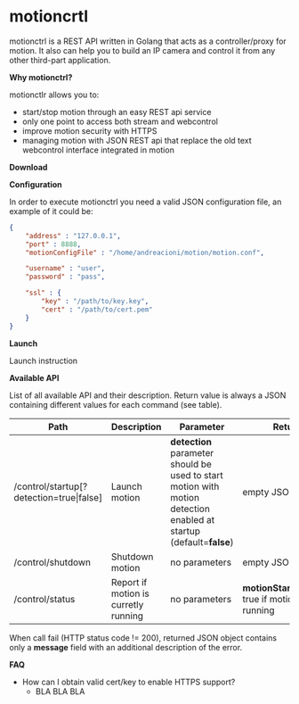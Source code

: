 # motioncrtl

motionctrl is a REST API written in Golang that acts as a controller/proxy for motion. It also can help you to build an IP camera and control it from any other third-part application.

__Why motionctrl?__

motionctlr allows you to:
- start/stop motion through an easy REST api service
- only one point to access both stream and webcontrol
- improve motion security with HTTPS
- managing motion with JSON REST api that replace the old text webcontrol interface integrated in motion

__Download__

__Configuration__

In order to execute motionctrl you need a valid JSON configuration file, an example of it could be:

```json
{
    "address" : "127.0.0.1",
    "port" : 8888,
    "motionConfigFile" : "/home/andreacioni/motion/motion.conf",

    "username" : "user",
    "password" : "pass",

    "ssl" : {
        "key" : "/path/to/key.key",
        "cert" : "/path/to/cert.pem"
    }
}
```

__Launch__

Launch instruction

__Available API__


List of all available API and their description. Return value is always a JSON containing different values for each command (see table).


| Path | Description | Parameter | Return |
| ------------- | ------------- | ------------- | ------------- |
| /control/startup[?detection=true\|false] | Launch motion | **detection** parameter should be used to start motion with motion detection enabled at startup (default=__false__) | empty JSON object |
| /control/shutdown | Shutdown motion | no parameters | empty JSON object |
| /control/status | Report if motion is curretly running | no parameters  | **motionStarted**(bool): true if motion is running |

When call fail (HTTP status code != 200), returned JSON object contains only a **message** field with an additional description of the error.

__FAQ__

 - How can I obtain valid cert/key to enable HTTPS support?
   - BLA BLA BLA
